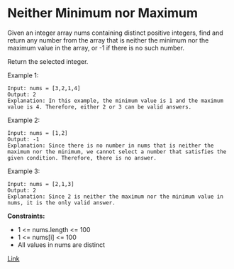 # Neither Minimum nor Maximum
Given an integer array nums containing distinct positive integers, find and return any number from the array that is neither the minimum nor the maximum value in the array, or -1 if there is no such number.

Return the selected integer.


Example 1:

```
Input: nums = [3,2,1,4]
Output: 2
Explanation: In this example, the minimum value is 1 and the maximum value is 4. Therefore, either 2 or 3 can be valid answers.

```

Example 2:

```
Input: nums = [1,2]
Output: -1
Explanation: Since there is no number in nums that is neither the maximum nor the minimum, we cannot select a number that satisfies the given condition. Therefore, there is no answer.
```

Example 3:

```
Input: nums = [2,1,3]
Output: 2
Explanation: Since 2 is neither the maximum nor the minimum value in nums, it is the only valid answer. 
```

**Constraints:**
- 1 <= nums.length <= 100
- 1 <= nums[i] <= 100
- All values in nums are distinct

[Link](https://leetcode.com/problems/neither-minimum-nor-maximum/description/)